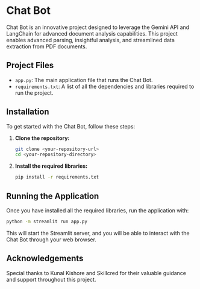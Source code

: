 # Chat Bot

Chat Bot is an innovative project designed to leverage the Gemini API and LangChain for advanced document analysis capabilities. This project enables advanced parsing, insightful analysis, and streamlined data extraction from PDF documents.

## Project Files

- `app.py`: The main application file that runs the Chat Bot.
- `requirements.txt`: A list of all the dependencies and libraries required to run the project.

## Installation

To get started with the Chat Bot, follow these steps:

1. **Clone the repository:**
    ```bash
    git clone <your-repository-url>
    cd <your-repository-directory>
    ```

2. **Install the required libraries:**
    ```bash
    pip install -r requirements.txt
    ```

## Running the Application

Once you have installed all the required libraries, run the application with:
```bash
python -m streamlit run app.py
```
This will start the Streamlit server, and you will be able to interact with the Chat Bot through your web browser.

## Acknowledgements

Special thanks to Kunal Kishore and Skillcred for their valuable guidance and support throughout this project.
